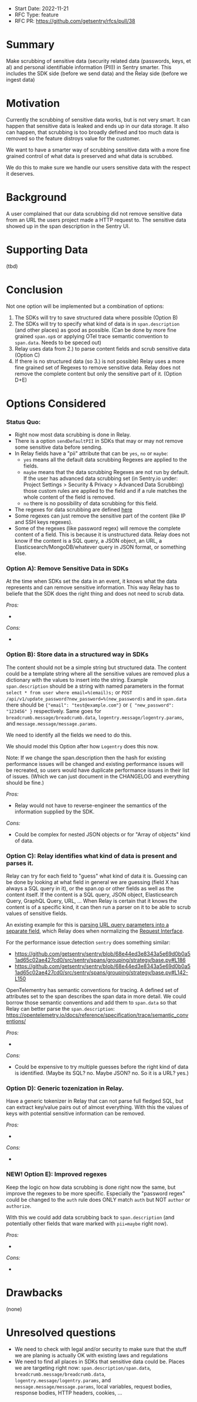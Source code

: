 - Start Date: 2022-11-21
- RFC Type: feature
- RFC PR: https://github.com/getsentry/rfcs/pull/38

# Summary

Make scrubbing of sensitive data (security related data (passwords, keys, et al) and personal identifiable information (PII)) in Sentry smarter.
This includes the SDK side (before we send data) and the Relay side (before we ingest data)

# Motivation

Currently the scrubbing of sensitive data works, but is not very smart. It can happen that sensitive data is leaked and ends up in our data storage.
It also can happen, that scrubbing is too broadly defined and too much data is removed so the feature distroys value for the customer.

We want to have a smarter way of scrubbing sensitive data with a more fine grained control of what data is preserved and what data is scrubbed.

We do this to make sure we handle our users sensitive data with the respect it deserves.

# Background

A user complained that our data scrubbing did not remove sensitive data from an URL the users project made a HTTP request to. The sensitive data showed up in the span description in the Sentry UI.

# Supporting Data

(tbd)

# Conclusion

Not one option will be implemented but a combination of options:

1. The SDKs will try to save structured data where possible (Option B)
2. The SDKs will try to specify what kind of data is in `span.description` (and other places) as good as possible. (Can be done by more fine grained `span.op`s or applying OTel trace semantic convention to `span.data`. Needs to be speced out)
3. Relay uses data from 2.) to parse content fields and scrub sensitive data (Option C)
4. If there is no structured data (so 3.) is not possible) Relay uses a more fine grained set of Regexes to remove sensitive data. Relay does not remove the complete content but only the sensitive part of it. (Option D+E)

# Options Considered

### Status Quo:

- Right now most data scrubbing is done in Relay.
- There is a option `sendDefaultPII` in SDKs that may or may not remove some sensitive data before sending.
- In Relay fields have a "pii" attribute that can be `yes`, `no` or `maybe`:
  - `yes` means all the default data scrubbing Regexes are applied to the fields.
  - `maybe` means that the data scrubbing Regexes are not run by default. If the user has advanced data scrubbing set (in Sentry.io under: Project Settings > Security & Privacy > Advanced Data Scrubbing) those custom rules are applied to the field and if a rule matches the whole content of the field is removed.
  - `no` there is no possibility of data scrubbing for this field.
- The regexes for data scrubbing are defined [here](https://github.com/getsentry/relay/blob/92a4b349f271963a53c8a8278acb3d4d56f0dfe5/relay-general/src/pii/regexes.rs#L103-L274)
- Some regexes can just remove the sensitive part of the content (like IP and SSH keys regexes).
- Some of the regexes (like password regex) will remove the complete content of a field. This is because it is unstructured data. Relay does not know if the content is a SQL query, a JSON object, an URL, a Elasticsearch/MongoDB/whatever query in JSON format, or something else.

### Option A): Remove Sensitive Data in SDKs

At the time when SDKs set the data in an event, it knows what the data represents and can remove sensitive information. This way Relay has to beliefe that the SDK does the right thing and does not need to scrub data.

_Pros:_

-

_Cons:_

-

### Option B): Store data in a structured way in SDKs

The content should not be a simple string but structured data. The content could be a template string where all the sensitive values are removed plus a dictionary with the values to insert into the string.
Example `span.description` should be a string with named parameters in the format `select * from user where email=%(email)s;` or `POST /api/v1/update_password?new_password=%(new_password)s` and in `span.data` there should be `{"email": "test@example.com"}` or `{ "new_password": "123456" }` respectively.
Same goes for `breadcrumb.message/breadcrumb.data`, `logentry.message/logentry.params`, and `message.message/message.params`.

We need to identify all the fields we need to do this.

We should model this Option after how `Logentry` does this now.

Note: If we change the span.description then the hash for existing performance issues will be changed and existing performance issues will be recreated, so users would have duplicate performance issues in their list of issues. (Which we can just document in the CHANGELOG and everything should be fine.)

_Pros:_

- Relay would not have to reverse-engineer the semantics of the information supplied by the SDK.

_Cons:_

- Could be complex for nested JSON objects or for "Array of objects" kind of data.

### Option C): Relay identifies what kind of data is present and parses it.

Relay can try for each field to "guess" what kind of data it is. Guessing can be done by looking at what field in general we are guessing (field X has always a SQL query in it), or the span.op or other fields as well as the content itself. If the content is a SQL query, JSON object, Elasticsearch Query, GraphQL Query, URL, ... When Relay is certain that it knows the content is of a specific kind, it can then run a parser on it to be able to scrub values of sensitive fields.

An existing example for this is [parsing URL query parameters into a separate field](https://github.com/getsentry/relay/blob/c2e666d1728a2882b82e70fdbb02192c4cb0b50a/relay-general/src/store/normalize/request.rs#L29-L48), which Relay does when normalizing the [Request Interface](https://develop.sentry.dev/sdk/event-payloads/request/).

For the performance issue detection `sentry` does something similar:

- https://github.com/getsentry/sentry/blob/68e44ed3e8343a5e69d0b0a51ad65c02ae427cd0/src/sentry/spans/grouping/strategy/base.py#L186
- https://github.com/getsentry/sentry/blob/68e44ed3e8343a5e69d0b0a51ad65c02ae427cd0/src/sentry/spans/grouping/strategy/base.py#L142-L150

OpenTelementry has semantic conventions for tracing. A defined set of attributes set to the span describes the span data in more detail. We could borrow those semantic conventions and add them to `span.data` so that Relay can better parse the `span.description`: https://opentelemetry.io/docs/reference/specification/trace/semantic_conventions/

_Pros:_

-

_Cons:_

- Could be expensive to try multiple guesses before the right kind of data is identified. (Maybe its SQL? no. Maybe JSON? no. So it is a URL? yes.)

### Option D): Generic tozenization in Relay.

Have a generic tokenizer in Relay that can not parse full fledged SQL, but can extract key/value pairs out of almost everything. With this the values of keys with potential sensitive information can be removed.

_Pros:_

-

_Cons:_

-

### NEW! Option E): Improved regexes

Keep the logic on how data scrubbing is done right now the same, but improve the regexes to be more specific. Especially the "password regex" could be changed to the `auth` rule does ONLY match `auth` but NOT `author` or `authorize`.

With this we could add data scrubbing back to `span.description` (and potentially other fields that ware marked with `pii=maybe` right now).

_Pros:_

-

_Cons:_

-

# Drawbacks

(none)

# Unresolved questions

- We need to check with legal and/or security to make sure that the stuff we are planing is actually OK with existing laws and regulations
- We need to find all places in SDKs that sensitive data could be. Places we are targeting right now: `span.description/span.data`, `breadcrumb.message/breadcrumb.data`, `logentry.message/logentry.params`, and `message.message/message.params`, local variables, request bodies, response bodies, HTTP headers, cookies, ...
